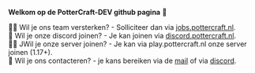 **Welkom op de PotterCraft-DEV github pagina** 👋

🙋‍♀️ Wil je ons team versterken? - Solliciteer dan via [jobs.pottercraft.nl](https://jobs.pottercraft.nl).
<br>
🌈 Wil je onze discord joinen? - Je kan joinen via [discord.pottercraft.nl](https://discord.pottercraft.nl).
</br>
👩‍💻 JWil je onze server joinen? - Je kan via play.pottercraft.nl onze server joinen (1.17+).
</br>
🧙 Wil je ons contacteren? - je kans bereiken via de [mail](mailto:contact@pottercraft.nl) of via [discord](https://discord.pottercraft.nl).

